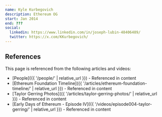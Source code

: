 ```yaml
---
name: Kyle Kurbegovich
description: Ethereum OG
start: Jan 2014
end: ???
social:
  linkedin: https://www.linkedin.com/in/joseph-lubin-48406489/
  twitter: https://x.com/KKurbegovich/
---
```


## References

This page is referenced from the following articles and videos:

- [People]({{ '/people/' | relative_url }}) - Referenced in content
- [Ethereum Foundation Timeline]({{ '/articles/ethereum-foundation-timeline/' | relative_url }}) - Referenced in content
- [Taylor Gerring Photos]({{ '/articles/taylor-gerring-photos/' | relative_url }}) - Referenced in content
- [Early Days of Ethereum - Episode IV]({{ '/videos/episode004-taylor-gerring/' | relative_url }}) - Referenced in content